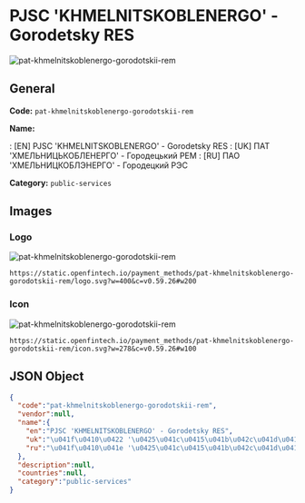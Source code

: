 
# PJSC 'KHMELNITSKOBLENERGO' - Gorodetsky RES 
![pat-khmelnitskoblenergo-gorodotskii-rem](https://static.openfintech.io/payment_methods/pat-khmelnitskoblenergo-gorodotskii-rem/logo.svg?w=400&c=v0.59.26#w200)  

## General 
**Code:** `pat-khmelnitskoblenergo-gorodotskii-rem` 
 
**Name:** 
 
:	[EN] PJSC 'KHMELNITSKOBLENERGO' - Gorodetsky RES 
:	[UK] ПАТ 'ХМЕЛЬНИЦЬКОБЛЕНЕРГО' - Городецький РЕМ 
:	[RU] ПАО 'ХМЕЛЬНИЦКОБЛЭНЕРГО' - Городецкий РЭС 
 
**Category:** `public-services` 
 

## Images 

### Logo 
![pat-khmelnitskoblenergo-gorodotskii-rem](https://static.openfintech.io/payment_methods/pat-khmelnitskoblenergo-gorodotskii-rem/logo.svg?w=400&c=v0.59.26#w200)  

```
https://static.openfintech.io/payment_methods/pat-khmelnitskoblenergo-gorodotskii-rem/logo.svg?w=400&c=v0.59.26#w200
```  

### Icon 
![pat-khmelnitskoblenergo-gorodotskii-rem](https://static.openfintech.io/payment_methods/pat-khmelnitskoblenergo-gorodotskii-rem/icon.svg?w=278&c=v0.59.26#w100)  

```
https://static.openfintech.io/payment_methods/pat-khmelnitskoblenergo-gorodotskii-rem/icon.svg?w=278&c=v0.59.26#w100
```  

## JSON Object 

```json
{
  "code":"pat-khmelnitskoblenergo-gorodotskii-rem",
  "vendor":null,
  "name":{
    "en":"PJSC 'KHMELNITSKOBLENERGO' - Gorodetsky RES",
    "uk":"\u041f\u0410\u0422 '\u0425\u041c\u0415\u041b\u042c\u041d\u0418\u0426\u042c\u041a\u041e\u0411\u041b\u0415\u041d\u0415\u0420\u0413\u041e' - \u0413\u043e\u0440\u043e\u0434\u0435\u0446\u044c\u043a\u0438\u0439 \u0420\u0415\u041c",
    "ru":"\u041f\u0410\u041e '\u0425\u041c\u0415\u041b\u042c\u041d\u0418\u0426\u041a\u041e\u0411\u041b\u042d\u041d\u0415\u0420\u0413\u041e' - \u0413\u043e\u0440\u043e\u0434\u0435\u0446\u043a\u0438\u0439 \u0420\u042d\u0421"
  },
  "description":null,
  "countries":null,
  "category":"public-services"
}
```  
